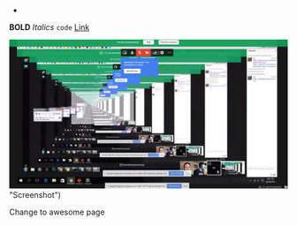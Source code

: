 *
**BOLD**
*Italics*
`code`
[Link](http://www.link.com)

![Screenshot!](Screen01.jpg) "Screenshot")

Change to awesome page